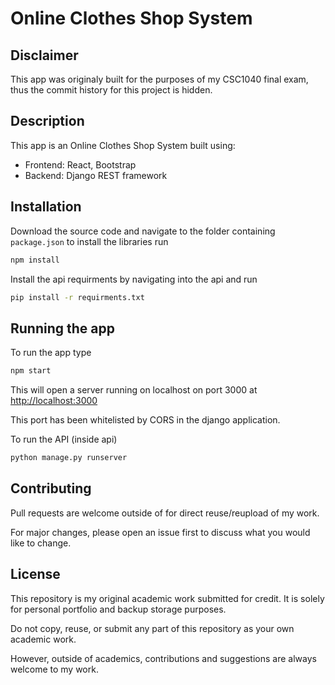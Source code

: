 
# Online Clothes Shop System

## Disclaimer

This app was originaly built for the purposes of my CSC1040 final exam,
thus the commit history for this project is hidden.

## Description

This app is an Online Clothes Shop System built using:
- Frontend: React, Bootstrap
- Backend: Django REST framework

## Installation
Download the source code and navigate to the folder containing `package.json` to install the libraries run 
```bash 
npm install
```

Install the api requirments by navigating into the api and run

```bash
pip install -r requirments.txt
```
## Running the app

To run the app type

```bash
npm start
```

This will open a server running on localhost on port 3000 at [http://localhost:3000](http://localhost:3000)

This port has been whitelisted by CORS in the django application.

To run the API (inside api)

```bash
python manage.py runserver
```

## Contributing

Pull requests are welcome outside of for direct reuse/reupload of my work. 

For major changes, please open an issue first to discuss what you would like to change.

## License

This repository is my original academic work submitted for credit. It is solely for personal portfolio and backup storage purposes.

Do not copy, reuse, or submit any part of this repository as your own academic work.

However, outside of academics, contributions and suggestions are always welcome to my work.

